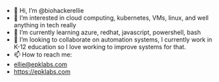 - 👋 Hi, I’m @biohackerellie
- 👀 I’m interested in cloud computing, kubernetes, VMs, linux, and well anything in tech really
- 🌱 I’m currently learning azure, redhat, javascript, powershell, bash
- 💞️ I’m looking to collaborate on automation systems, I currently work in K-12 education so I love working to improve systems for that. 
- 📫 How to reach me: 
-   ellie@epklabs.com
-   https://epklabs.com

<!---
biohackerellie/biohackerellie is a ✨ special ✨ repository because its `README.md` (this file) appears on your GitHub profile.
You can click the Preview link to take a look at your changes.
--->
